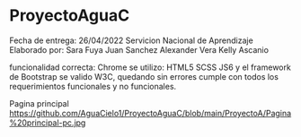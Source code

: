 # ProyectoAguaC

Fecha de entrega: 26/04/2022
Servicion Nacional de Aprendizaje
Elaborado por:
Sara Fuya
Juan Sanchez
Alexander Vera
Kelly Ascanio

funcionalidad correcta: Chrome
se utilizo: HTML5 SCSS JS6 y el framework de Bootstrap
se valido W3C, quedando sin errores
cumple con todos los requerimientos funcionales y no  funcionales.


Pagina principal
https://github.com/AguaCielo1/ProyectoAguaC/blob/main/ProyectoA/Pagina%20principal-pc.jpg

